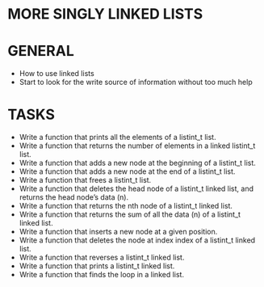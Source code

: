 # MORE SINGLY LINKED LISTS

# GENERAL
 * How to use linked lists
 * Start to look for the write source of information without too much help

# TASKS
 * Write a function that prints all the elements of a listint_t list.
 * Write a function that returns the number of elements in a linked listint_t list.
 * Write a function that adds a new node at the beginning of a listint_t list.
 * Write a function that adds a new node at the end of a listint_t list.
 * Write a function that frees a listint_t list.
 * Write a function that deletes the head node of a listint_t linked list, and returns the head node’s data (n).
 * Write a function that returns the nth node of a listint_t linked list.
 * Write a function that returns the sum of all the data (n) of a listint_t linked list.
 * Write a function that inserts a new node at a given position.
 * Write a function that deletes the node at index index of a listint_t linked list.
 * Write a function that reverses a listint_t linked list.
 * Write a function that prints a listint_t linked list.
 * Write a function that finds the loop in a linked list.
